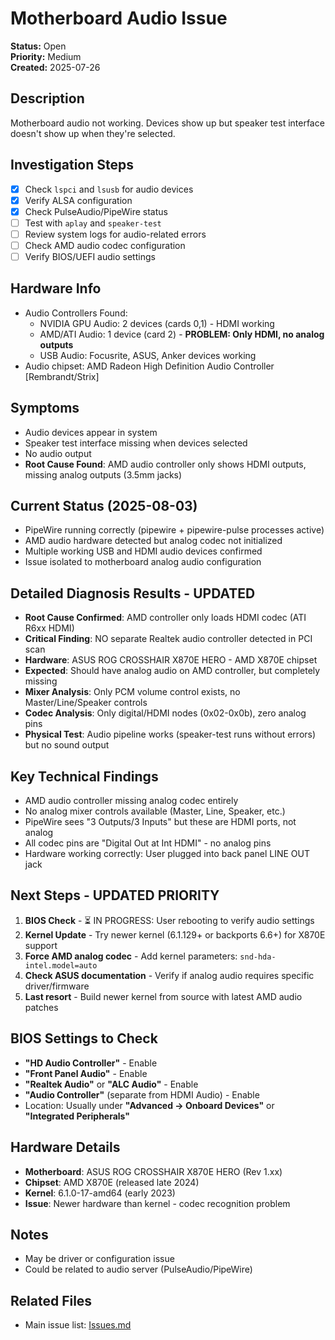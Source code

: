 # Motherboard Audio Issue

**Status:** Open  
**Priority:** Medium  
**Created:** 2025-07-26

## Description
Motherboard audio not working. Devices show up but speaker test interface doesn't show up when they're selected.

## Investigation Steps
- [x] Check `lspci` and `lsusb` for audio devices
- [x] Verify ALSA configuration  
- [x] Check PulseAudio/PipeWire status
- [ ] Test with `aplay` and `speaker-test`
- [ ] Review system logs for audio-related errors
- [ ] Check AMD audio codec configuration
- [ ] Verify BIOS/UEFI audio settings

## Hardware Info
- Audio Controllers Found:
  - NVIDIA GPU Audio: 2 devices (cards 0,1) - HDMI working
  - AMD/ATI Audio: 1 device (card 2) - **PROBLEM: Only HDMI, no analog outputs**
  - USB Audio: Focusrite, ASUS, Anker devices working
- Audio chipset: AMD Radeon High Definition Audio Controller [Rembrandt/Strix]

## Symptoms
- Audio devices appear in system
- Speaker test interface missing when devices selected  
- No audio output
- **Root Cause Found**: AMD audio controller only shows HDMI outputs, missing analog outputs (3.5mm jacks)

## Current Status (2025-08-03)
- PipeWire running correctly (pipewire + pipewire-pulse processes active)
- AMD audio hardware detected but analog codec not initialized
- Multiple working USB and HDMI audio devices confirmed
- Issue isolated to motherboard analog audio configuration

## Detailed Diagnosis Results - UPDATED
- **Root Cause Confirmed**: AMD controller only loads HDMI codec (ATI R6xx HDMI)
- **Critical Finding**: NO separate Realtek audio controller detected in PCI scan
- **Hardware**: ASUS ROG CROSSHAIR X870E HERO - AMD X870E chipset
- **Expected**: Should have analog audio on AMD controller, but completely missing
- **Mixer Analysis**: Only PCM volume control exists, no Master/Line/Speaker controls
- **Codec Analysis**: Only digital/HDMI nodes (0x02-0x0b), zero analog pins
- **Physical Test**: Audio pipeline works (speaker-test runs without errors) but no sound output

## Key Technical Findings
- AMD audio controller missing analog codec entirely 
- No analog mixer controls available (Master, Line, Speaker, etc.)
- PipeWire sees "3 Outputs/3 Inputs" but these are HDMI ports, not analog
- All codec pins are "Digital Out at Int HDMI" - no analog pins
- Hardware working correctly: User plugged into back panel LINE OUT jack

## Next Steps - UPDATED PRIORITY
1. **BIOS Check** - ⏳ IN PROGRESS: User rebooting to verify audio settings
2. **Kernel Update** - Try newer kernel (6.1.129+ or backports 6.6+) for X870E support
3. **Force AMD analog codec** - Add kernel parameters: `snd-hda-intel.model=auto`
4. **Check ASUS documentation** - Verify if analog audio requires specific driver/firmware
5. **Last resort** - Build newer kernel from source with latest AMD audio patches

## BIOS Settings to Check
- **"HD Audio Controller"** - Enable
- **"Front Panel Audio"** - Enable  
- **"Realtek Audio"** or **"ALC Audio"** - Enable
- **"Audio Controller"** (separate from HDMI Audio) - Enable
- Location: Usually under **"Advanced → Onboard Devices"** or **"Integrated Peripherals"**

## Hardware Details
- **Motherboard**: ASUS ROG CROSSHAIR X870E HERO (Rev 1.xx)
- **Chipset**: AMD X870E (released late 2024) 
- **Kernel**: 6.1.0-17-amd64 (early 2023)
- **Issue**: Newer hardware than kernel - codec recognition problem

## Notes
- May be driver or configuration issue
- Could be related to audio server (PulseAudio/PipeWire)

## Related Files
- Main issue list: [Issues.md](../Issues.md)
